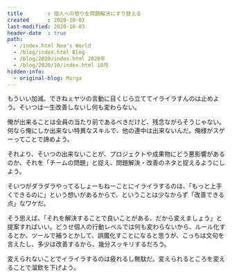 ```yaml
---
title        : 個人への怒りを問題解決にすり替える
created      : 2020-10-03
last-modified: 2020-10-03
header-date  : true
path:
  - /index.html Neo's World
  - /blog/index.html Blog
  - /blog/2020/index.html 2020年
  - /blog/2020/10/index.html 10月
hidden-info:
  - original-blog: Murga
---
```


もういい加減、できねぇヤツの言動に目くじら立ててイライラすんのは止めよう。そいつは一生改善しないし何も変わらない。

俺が出来ることは全員の当たり前であるべきだけど、残念ながらそうじゃない。何なら俺にしか出来ない特異なスキルで、他の連中は出来ないんだ。俺様がスゲーってことで諦めよう。

それより、そいつの出来ないことが、プロジェクトや成果物にどう悪影響があるのか、それを「チームの問題」と捉え、問題解決・改善のネタと捉えるようにしよう。

そいつがダラダラやってるしょーもねーことにイライラするのは、「もっと上手くできるのに」という想いがあるからで、ということは少なからず「改善できる点」なワケだ。

そう思えば、「それを解決することで良いことがある、だから変えましょう」と提案すればいい。どうせ個人の行動レベルでは何も変わらないから、ルール化するとか、ツールで補うとかして、誤魔化すことになると思うが、こっちは文句を言えたし、多少は改善するから、幾分スッキリするだろう。

変えられないことでイライラするのは疲れるし無駄だ。変えられるところを変えることで溜飲を下げよう。
